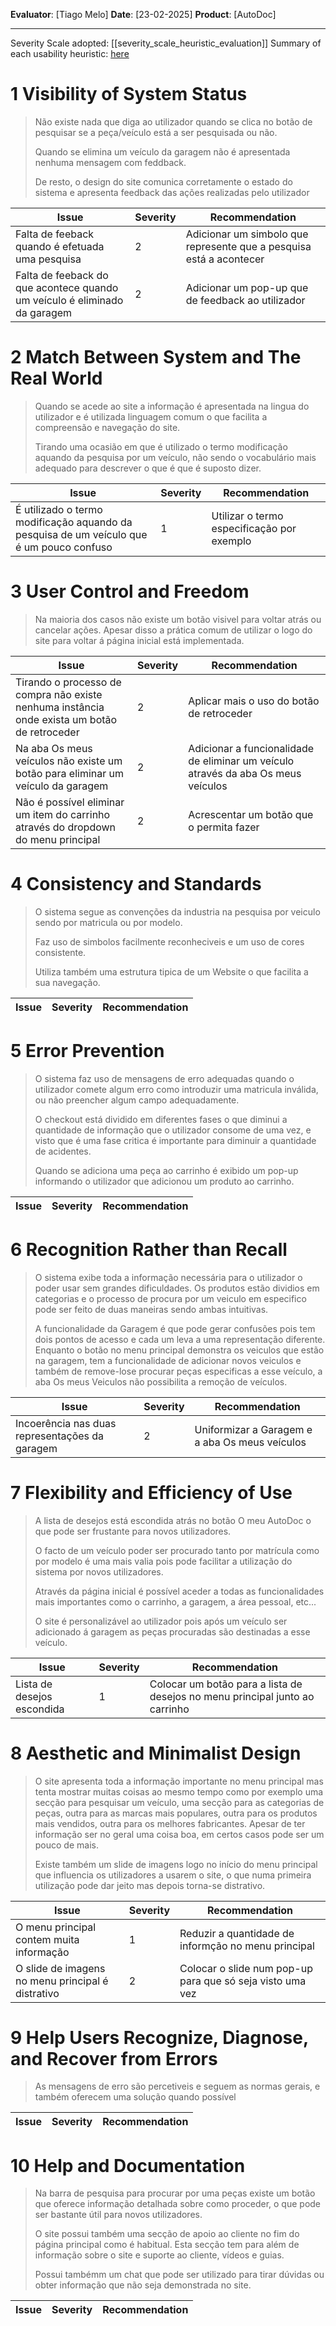 <!-- This Heuristic Evaluation Workbook replicates the one proposed by the 
Nielsen Norman Group available at: https://media.nngroup.com/media/articles/attachments/Heuristic_Evaluation_Workbook_-_Nielsen_Norman_Group.pdf
-->

**Evaluator**: [Tiago Melo]
**Date**: [23-02-2025]
**Product**: [AutoDoc]

---

Severity Scale adopted: [[severity_scale_heuristic_evaluation]]
Summary of each usability heuristic: [here](https://media.nngroup.com/media/articles/attachments/Heuristic_Summary1-compressed.pdf)

# 1 Visibility of System Status
>   Não existe nada que diga ao utilizador quando se clica no botão de pesquisar se a peça/veículo está a ser pesquisada ou não.
>
>   Quando se elimina um veículo da garagem não é apresentada nenhuma mensagem com feddback.
>   
>   De resto, o design do site comunica corretamente o estado do sistema e apresenta feedback das ações realizadas pelo utilizador
>

| **Issue**       | **Severity** | Recommendation |
| --------------- | ------------ | -------------- |
| Falta de feeback quando é efetuada uma pesquisa | 2            | Adicionar um simbolo que represente que a pesquisa está a acontecer               |
| Falta de feeback do que acontece quando um veículo é eliminado da garagem   | 2            | Adicionar um pop-up que de feedback ao utilizador               |

# 2 Match Between System and The Real World
>   Quando se acede ao site a informação é apresentada na lingua do utilizador e é utilizada linguagem comum o que facilita a compreensão e navegação do site.
>
>   Tirando uma ocasião em que é utilizado o termo modificação aquando da pesquisa por um veículo, não sendo o vocabulário mais adequado para descrever o que é que é suposto dizer.

| **Issue**       | **Severity** | Recommendation |
| --------------- | ------------ | -------------- |
| É utilizado o termo modificação aquando da pesquisa de um veículo que é um pouco confuso | 1            | Utilizar o termo especificação por exemplo               |

# 3 User Control and Freedom
>   Na maioria dos casos não existe um botão visivel para voltar atrás ou cancelar ações. Apesar disso a prática comum de utilizar o logo do site para voltar á página inicial está implementada.

| **Issue**       | **Severity** | Recommendation |
| --------------- | ------------ | -------------- |
| Tirando o processo de compra não existe nenhuma instância onde exista um botão de retroceder | 2            | Aplicar mais o uso do botão de retroceder               |
| Na aba Os meus veículos não existe um botão para eliminar um veículo da garagem   | 2            | Adicionar a funcionalidade de eliminar um veículo através da aba Os meus veículos               |
| Não é possível eliminar um item do carrinho através do dropdown do menu principal | 2 | Acrescentar um botão que o permita fazer | 

# 4 Consistency and Standards
>   O sistema segue as convenções da industria na pesquisa por veiculo sendo por matricula ou por modelo.
>
>   Faz uso de simbolos facilmente reconheciveis e um uso de cores consistente.
>
>   Utiliza também uma estrutura tipica de um Website o que facilita a sua navegação.

| **Issue**       | **Severity** | Recommendation |
| --------------- | ------------ | -------------- |
# 5 Error Prevention
>   O sistema faz uso de mensagens de erro adequadas quando o utilizador comete algum erro como introduzir uma matricula inválida, ou não preencher algum campo adequadamente.
>
>   O checkout está dividido em diferentes fases o que diminui a quantidade de informação que o utilizador consome de uma vez, e visto que é uma fase critica é importante para diminuir a quantidade de acidentes.
>
>   Quando se adiciona uma peça ao carrinho é exibido um pop-up informando o utilizador que adicionou um produto ao carrinho.

| **Issue**       | **Severity** | Recommendation |
| --------------- | ------------ | -------------- |

# 6 Recognition Rather than Recall
>   O sistema exibe toda a informação necessária para o utilizador o poder usar sem grandes dificuldades. Os produtos estão dividios em categorias e o processo de procura por um veiculo em especifico pode ser feito de duas maneiras sendo ambas intuitivas.
>
>   A funcionalidade da Garagem é que pode gerar confusões pois tem dois pontos de acesso e cada um leva a uma representação diferente. Enquanto o botão no menu principal demonstra os veiculos que estão na garagem, tem a funcionalidade de adicionar novos veiculos e também de remove-lose procurar peças especificas a esse veículo, a aba Os meus Veiculos não possibilita a remoção de veículos.

| **Issue**       | **Severity** | Recommendation |
| --------------- | ------------ | -------------- |
| Incoerência nas duas representações da garagem | 2            | Uniformizar a Garagem e a aba Os meus veículos               |
# 7 Flexibility and Efficiency of Use
>   A lista de desejos está escondida atrás no botão O meu AutoDoc o que pode ser frustante para novos utilizadores.
>
>   O facto de um veículo poder ser procurado tanto por matrícula como por modelo é uma mais valia pois pode facilitar a utilização do sistema por novos utilizadores.
>
>   Através da página inicial é possível aceder a todas as funcionalidades mais importantes como o carrinho, a garagem, a área pessoal, etc...
>
>   O site é personalizável ao utilizador pois após um veículo ser adicionado á garagem as peças procuradas são destinadas a esse veículo.

| **Issue**       | **Severity** | Recommendation |
| --------------- | ------------ | -------------- |
| Lista de desejos escondida | 1            | Colocar um botão para a lista de desejos no menu principal junto ao carrinho               |
# 8 Aesthetic and Minimalist Design
>   O site apresenta toda a informação importante no menu principal mas tenta mostrar muitas coisas ao mesmo tempo como por exemplo uma secção para pesquisar um veículo, uma secção para as categorias de peças, outra para as marcas mais populares, outra para os produtos mais vendidos, outra para os melhores fabricantes. Apesar de ter informação ser no geral uma coisa boa, em certos casos pode ser um pouco de mais.
>
>   Existe também um slide de imagens logo no início do menu principal que influencia os utilizadores a usarem o site, o que numa primeira utilização pode dar jeito mas depois torna-se distrativo.

| **Issue**       | **Severity** | Recommendation |
| --------------- | ------------ | -------------- |
| O menu principal contem muita informação | 1            | Reduzir a quantidade de informção no menu principal               |
| O slide de imagens no menu principal é distrativo   | 2            | Colocar o slide num pop-up para que só seja visto uma vez               |
# 9 Help Users Recognize, Diagnose, and Recover from Errors
>   As mensagens de erro são percetiveis e seguem as normas gerais, e também oferecem uma solução quando possível

| **Issue**       | **Severity** | Recommendation |
| --------------- | ------------ | -------------- |

# 10 Help and Documentation
>   Na barra de pesquisa para procurar por uma peças existe um botão que oferece informação detalhada sobre como proceder, o que pode ser bastante útil para novos utilizadores.
>   
>   O site possui também uma secção de apoio ao cliente no fim do página principal como é habitual. Esta secção tem para além de informação sobre o site e suporte ao cliente, vídeos e guias.
>
>   Possui tambémm um chat que pode ser utilizado para tirar dúvidas ou obter informação que não seja demonstrada no site.

| **Issue**       | **Severity** | Recommendation |
| --------------- | ------------ | -------------- |
